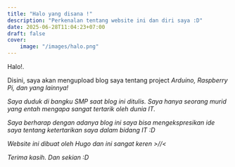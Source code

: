 ```yaml
---
title: "Halo yang disana !"
description: "Perkenalan tentang website ini dan diri saya :D"
date: 2025-06-28T11:04:23+07:00
draft: false
cover:
    image: "/images/halo.png"
---
```


Halo!.  

Disini, saya akan mengupload blog saya tentang project <i>Arduino, <i>Raspberry Pi, dan yang lainnya!
   
Saya duduk di bangku SMP saat blog ini ditulis. Saya hanya seorang murid yang entah mengapa sangat tertarik oleh dunia IT. 

Saya berharap dengan adanya blog ini saya bisa mengekspresikan ide saya tentang ketertarikan saya dalam bidang IT :D

Website ini dibuat oleh <i>Hugo</i> dan ini sangat keren >//<

Terima kasih. Dan sekian :D
